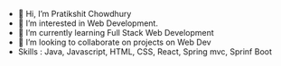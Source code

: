 - 👋 Hi, I’m Pratikshit Chowdhury
- 👀 I’m interested in Web Development.
- 🌱 I’m currently learning Full Stack Web Development
- 💞️ I’m looking to collaborate on projects on Web Dev
- Skills : Java, Javascript, HTML, CSS, React, Spring mvc, Sprinf Boot

<!---
akshitchowdhury/akshitchowdhury is a ✨ special ✨ repository because its `README.md` (this file) appears on your GitHub profile.
You can click the Preview link to take a look at your changes.
--->
